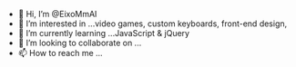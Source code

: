 - 👋 Hi, I’m @EixoMmAI
- 👀 I’m interested in ...video games, custom keyboards, front-end design,
- 🌱 I’m currently learning ...JavaScript & jQuery
- 💞️ I’m looking to collaborate on ...
- 📫 How to reach me ...

<!---
EixoMmAI/EixoMmAI is a ✨ special ✨ repository because its `README.md` (this file) appears on your GitHub profile.
You can click the Preview link to take a look at your changes.
--->
